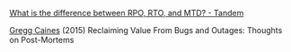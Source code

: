 
[What is the difference between RPO, RTO, and MTD? - Tandem](https://tandem.app/blog/what-is-the-difference-between-rpo-rto-mtd)

[Gregg Caines](http://caines.ca/blog/2015/03/08/reclaiming-value-from-bugs-and-outages/)
(2015) Reclaiming Value From Bugs and Outages: Thoughts on Post-Mortems
